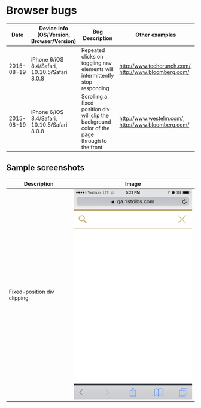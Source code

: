 # Browser bugs

Date | Device Info (OS/Version, Browser/Version) | Bug Description | Other examples
--- | --- | --- | ---
2015-08-19 | iPhone 6/iOS 8.4/Safari, 10.10.5/Safari 8.0.8 | Repeated clicks on toggling nav elements will intermittently stop responding | <http://www.techcrunch.com/>, <http://www.bloomberg.com/>
2015-08-19 | iPhone 6/iOS 8.4/Safari, 10.10.5/Safari 8.0.8 | Scrolling a fixed position div will clip the background color of the page through to the front | <http://www.westelm.com/>, <http://www.bloomberg.com/>

## Sample screenshots

Description | Image
--- | ---
Fixed-position div clipping | ![clipping](./images/clipping.png)
